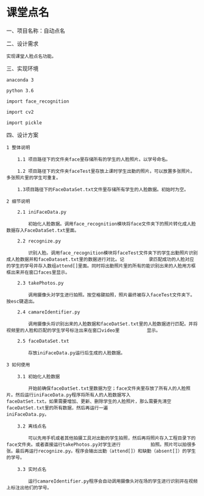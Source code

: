# 课堂点名
一、项目名称：自动点名

二、设计需求

	实现课堂人脸点名功能。
	
三、实现环境

	anaconda 3
	
	python 3.6
	
	import face_recognition
	
	import cv2
	
	import pickle
	
四、设计方案

	1 整体说明
	
		1.1 项目路径下的文件夹face里存储所有的学生的人脸照片。以学号命名。
		
		1.2 项目路径下的文件夹faceTest里存放上课时学生出勤的照片。可以放置多张照片。多张照片里的学生可重复。
		
		1.3项目路径下的FaceDataSet.txt文件里存储所有学生的人脸数据。初始时为空。
		
	2 细节说明
	
		2.1 iniFaceData.py
		
			初始化人脸数据。调用face_recognition模块将face文件夹下的照片转化成人脸数据存入FaceDataSet.txt里面。
			
		2.2 recognize.py
		
			识别人脸。调用face_recognition模块将faceTest文件夹下的学生出勤照片识别成人脸数据并和faceDataset.txt里的数据进行对比。记			录匹配成功的人脸对应的学生的学号并存入数组attend[]里面。同时将出勤照片里的所有的能识别出来的人脸用方框框出来并在窗口faces里显示。
			
		2.3 takePhotos.py
		
			调用摄像头对学生进行拍照。按空格键拍照，照片最终被存入faceTest文件夹下。按esc键退出。
			
		2.4 camareIdentifier.py
		
			调用摄像头将识别出来的人脸数据和faceDatSet.txt里的人脸数据进行匹配。并将视频里的人脸和匹配的学生学号标注出来在窗口video里			显示。
			
		2.5 faceDataSet.txt
		
			存放iniFaceData.py运行后生成的人脸数据。
			
	3 如何使用
	
		3.1 初始化人脸数据
		
			开始前确保faceDatSet.txt里数据为空；face文件夹里存放了所有人的人脸照片。然后运行iniFaceData.py程序将所有人的人脸数据写入			faceDatSet.txt。如果需要增加、更新、删除学生的人脸照片，那么需要先清空faceDatSet.txt里的所有数据，然后再运行一遍				    iniFaceData.py。
			
		3.2 离线点名
		
			可以先用手机或者其他拍摄工具对出勤的学生拍照，然后再将照片存入工程目录下的face文件夹。或者直接运行takePhotos.py对学生进行			拍照。照片可以拍很多张。最后再运行recognize.py。程序会输出出勤（attend[]）和缺勤（absent[]）的学生的学号。
			
		3.3 实时点名
		
			运行camareIdentifier.py程序会自动调用摄像头对在场的学生进行识别并在视频上标注出他们的学号。

